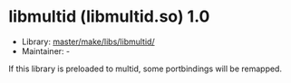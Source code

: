 # libmultid (libmultid.so) 1.0
 - Library: [master/make/libs/libmultid/](https://github.com/Freetz-NG/freetz-ng/tree/master/make/libs/libmultid/)
 - Maintainer: -

If this library is preloaded to multid, some portbindings will be remapped.
